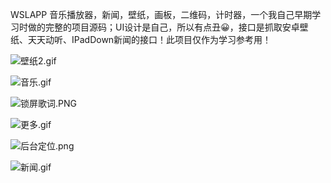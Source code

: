 WSLAPP
音乐播放器，新闻，壁纸，画板，二维码，计时器，一个我自己早期学习时做的完整的项目源码；UI设计是自己，所以有点丑😀，接口是抓取安卓壁纸、天天动听、IPadDown新闻的接口！此项目仅作为学习参考用！

![壁纸2.gif](http://upload-images.jianshu.io/upload_images/1708447-aa83ecfdebd172cd.gif?imageMogr2/auto-orient/strip)

![音乐.gif](http://upload-images.jianshu.io/upload_images/1708447-688938582d741ccf.gif?imageMogr2/auto-orient/strip)

![锁屏歌词.PNG](http://upload-images.jianshu.io/upload_images/1708447-e445f9fb9e82c659.PNG?imageMogr2/auto-orient/strip%7CimageView2/2/w/1240)

![更多.gif](http://upload-images.jianshu.io/upload_images/1708447-629e966abb35a764.gif?imageMogr2/auto-orient/strip)


![后台定位.png](http://upload-images.jianshu.io/upload_images/1708447-11b6e1f8bd8b33e3.png?imageMogr2/auto-orient/strip%7CimageView2/2/w/1240)

![新闻.gif](http://upload-images.jianshu.io/upload_images/1708447-1493b15c9417390c.gif?imageMogr2/auto-orient/strip)
